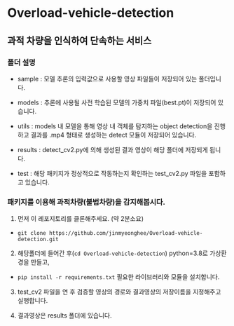 # Overload-vehicle-detection

## 과적 차량을 인식하여 단속하는 서비스

### 폴더 설명

- sample : 모델 추론의 입력값으로 사용할 영상 파일들이 저장되어 있는 폴더입니다.

- models : 추론에 사용될 사전 학습된 모델의 가중치 파일(best.pt)이 저장되어 있습니다.

- utils : models 내 모델을 통해 영상 내 객체를 탐지하는 object detection을 진행하고 결과를 .mp4 형태로 생성하는 detect 모듈이 저장되어 있습니다.

- results : detect_cv2.py에 의해 생성된 결과 영상이 해당 폴더에 저장되게 됩니다.

- test : 해당 패키지가 정상적으로 작동하는지 확인하는 test_cv2.py 파일을 포함하고 있습니다.


### 패키지를 이용해 과적차량(불법차량)을 감지해봅시다. 

1. 먼저 이 레포지토리를 클론해주세요. (약 2분소요)

  -  `git clone https://github.com/jinmyeonghee/Overload-vehicle-detection.git`

2. 해당폴더에 들어간 후(`cd Overload-vehicle-detection`) python=3.8로 가상환경을 만들고,

  - `pip install -r requirements.txt` 필요한 라이브러리와 모듈을 설치합니다.

3. test_cv2 파일을 연 후 검증할 영상의 경로와 결과영상의 저장이름을 지정해주고 실행합니다.

4. 결과영상은 results 폴더에 있습니다.

